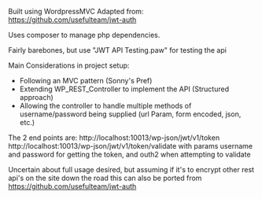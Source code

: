 Built using WordpressMVC
Adapted from: https://github.com/usefulteam/jwt-auth

Uses composer to manage php dependencies.

Fairly barebones, but use "JWT API Testing.paw" for testing the api

Main Considerations in project setup:
- Following an MVC pattern (Sonny's Pref)
- Extending WP_REST_Controller to implement the API (Structured approach)
- Allowing the controller to handle multiple methods of username/password being supplied (url Param, form encoded, json, etc.)

The 2 end points are:
http://localhost:10013/wp-json/jwt/v1/token
http://localhost:10013/wp-json/jwt/v1/token/validate
with params username and password for getting the token, and outh2 when attempting to validate


Uncertain about full usage desired, but assuming if it's to encrypt other rest api's on the site down the road
this can also be ported from https://github.com/usefulteam/jwt-auth
